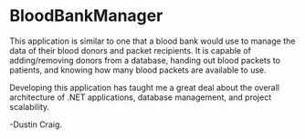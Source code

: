 # BloodBankManager

This application is similar to one that a blood bank would use to manage the data of their blood donors and packet recipients.
It is capable of adding/removing donors from a database, handing out blood packets to patients, and knowing how many
blood packets are available to use.

Developing this application has taught me a great deal about the overall architecture of .NET applications, database management, and
project scalability.

-Dustin Craig.
